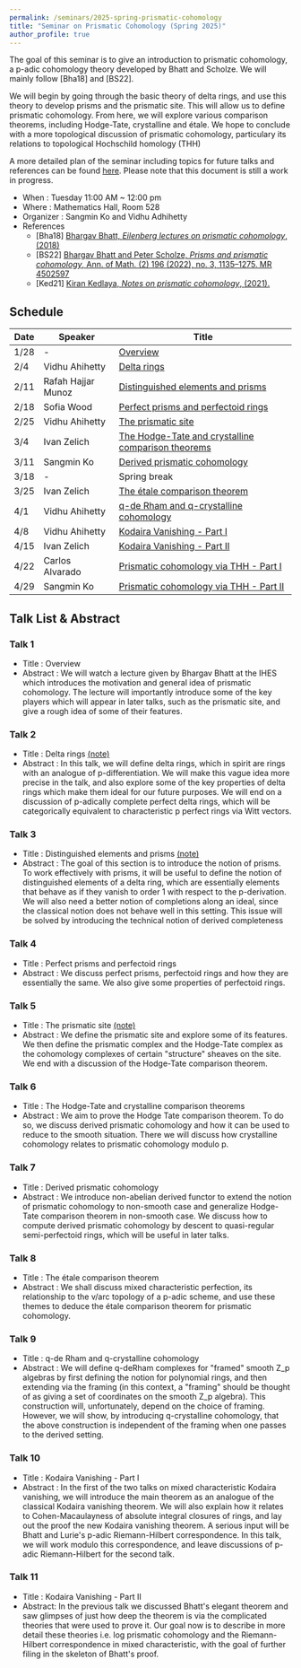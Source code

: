 ```yaml
---
permalink: /seminars/2025-spring-prismatic-cohomology
title: "Seminar on Prismatic Cohomology (Spring 2025)"
author_profile: true
---
```


The goal of this seminar is to give an introduction to prismatic cohomology, a p-adic cohomology theory developed by Bhatt and Scholze. We will mainly follow [Bha18] and [BS22]. 

We will begin by going through the basic theory of delta rings, and use this theory to develop prisms and the prismatic site. This will allow us to define prismatic cohomology. From here, we will explore various comparison theorems, including Hodge-Tate, crystalline and &eacute;tale. We hope to conclude with a more topological discussion of prismatic cohomology, particulary its relations to topological Hochschild homology (THH)

A more detailed plan of the seminar including topics for future talks and references can be found [here](/files/Learning_Seminar_Prismatic_Cohomology_Columbia.pdf). Please note that this document is still a work in progress.


- When : Tuesday 11:00 AM ~ 12:00 pm
- Where : Mathematics Hall, Room 528
- Organizer : Sangmin Ko and Vidhu Adhihetty
- References
    - [Bha18] [Bhargav Bhatt, *Eilenberg lectures on prismatic cohomology*, (2018)](https://websites.umich.edu/~bhattb/teaching/prismatic-columbia/)
    - [BS22] [Bhargav Bhatt and Peter Scholze, *Prisms and prismatic cohomology*, Ann. of Math. (2) 196 (2022), no. 3, 1135–1275. MR 4502597](https://arxiv.org/abs/1905.08229)
    - [Ked21] [Kiran Kedlaya, *Notes on prismatic cohomology*, (2021).](https://kskedlaya.org/prismatic/sec_overview.html)

    
## Schedule

| Date | Speaker | Title |
| ----- | ------- | ----------- |
| 1/28 | - | [Overview](#talk-1)  |
| 2/4 | Vidhu Ahihetty | [Delta rings](#talk-2) |
| 2/11 | Rafah Hajjar Munoz| [Distinguished elements and prisms](#talk-3) |
| 2/18 | Sofia Wood | [Perfect prisms and perfectoid rings](#talk-4) |
| 2/25 | Vidhu Ahihetty | [The prismatic site](#talk-5) |
| 3/4 | Ivan Zelich | [The Hodge-Tate and crystalline comparison theorems](#talk-6) |
| 3/11 | Sangmin Ko | [Derived prismatic cohomology](#talk-7) |
| 3/18 | - | Spring break |
| 3/25 | Ivan Zelich | [The &eacute;tale comparison theorem](#talk-8) |
| 4/1 | Vidhu Ahihetty | [q-de Rham and q-crystalline cohomology](#talk-9) |
| 4/8 | Vidhu Ahihetty | [Kodaira Vanishing - Part I](#talk-10) |
| 4/15 | Ivan Zelich | [Kodaira Vanishing - Part II](#talk-11) |
| 4/22 | Carlos Alvarado | [Prismatic cohomology via THH - Part I](#talk-12) |
| 4/29 | Sangmin Ko | [Prismatic cohomology via THH - Part II](#talk-13) |

## Talk List & Abstract
### Talk 1
* Title : Overview
* Abstract : We will watch a lecture given by Bhargav Bhatt at the IHES which introduces the motivation and general idea of prismatic cohomology. The lecture will importantly introduce some of the key players which will appear in later talks, such as the prismatic site, and give a rough idea of some of their features.

### Talk 2
* Title : Delta rings [(note)](/files/Delta_Rings.pdf)
* Abstract : In this talk, we will define delta rings, which in spirit are rings with an analogue of p-differentiation. We will make this vague idea more precise in the talk, and also explore some of the key properties of delta rings which make them ideal for our future purposes. We will end on a discussion of p-adically complete perfect delta rings, which will be categorically equivalent to characteristic p perfect rings via Witt vectors.

### Talk 3
* Title : Distinguished elements and prisms [(note)](/files/Prisms.pdf)
* Abstract : The goal of this section is to introduce the notion of prisms. To work effectively with prisms, it will be useful to define the notion of distinguished elements of a delta ring, which are essentially elements that behave as if they vanish to order 1 with respect to the p-derivation. We will also need a better notion of completions along an ideal, since the classical notion does not behave well in this setting. This issue will be solved by introducing the technical notion of derived completeness

### Talk 4
* Title : Perfect prisms and perfectoid rings
* Abstract : We discuss perfect prisms, perfectoid rings and how they are essentially the same. We also give some properties of perfectoid rings.

### Talk 5
* Title : The prismatic site [(note)](/files/The_Prismatic_Site.pdf)
* Abstract : We define the prismatic site and explore some of its features. We then define the prismatic complex and the Hodge-Tate complex as the cohomology complexes of certain "structure" sheaves on the site. We end with a discussion of the Hodge-Tate comparison theorem.

### Talk 6
* Title : The Hodge-Tate and crystalline comparison theorems
* Abstract : We aim to prove the Hodge Tate comparison theorem. To do so, we discuss derived prismatic cohomology and how it can be used to reduce to the smooth situation. There we will discuss how crystalline cohomology relates to prismatic cohomology modulo p.

### Talk 7
* Title : Derived prismatic cohomology
* Abstract : We introduce non-abelian derived functor to extend the notion of prismatic cohomology to non-smooth case and generalize Hodge-Tate comparison theorem in non-smooth case. We discuss how to compute derived prismatic cohomology by descent to quasi-regular semi-perfectoid rings, which will be useful in later talks.

### Talk 8
* Title : The &eacute;tale comparison theorem
* Abstract : We shall discuss mixed characteristic perfection, its relationship to the v/arc topology of a p-adic scheme, and use these themes to deduce the &eacute;tale comparison theorem for prismatic cohomology.

### Talk 9
* Title : q-de Rham and q-crystalline cohomology
* Abstract : We will define q-deRham complexes for "framed" smooth Z_p algebras by first defining the notion for polynomial rings, and then extending via the framing (in this context, a "framing" should be thought of as giving a set of coordinates on the smooth Z_p algebra). This construction will, unfortunately, depend on the choice of framing. However, we will show, by introducing q-crystalline cohomology, that the above construction is independent of the framing when one passes to the derived setting.

### Talk 10
* Title : Kodaira Vanishing - Part I
* Abstract : In the first of the two talks on mixed characteristic Kodaira vanishing, we will introduce the main theorem as an analogue of the classical Kodaira vanishing theorem. We will also explain how it relates to Cohen-Macaulayness of absolute integral closures of rings, and lay out the proof the new Kodaira vanishing theorem. A serious input will be Bhatt and Lurie's p-adic Riemann-Hilbert correspondence. In this talk, we will work modulo this correspondence, and leave discussions of p-adic Riemann-Hilbert for the second talk.

### Talk 11
* Title : Kodaira Vanishing - Part II
* Abstract: In the previous talk we discussed Bhatt's elegant theorem and saw glimpses of just how deep the theorem is via the complicated theories that were used to prove it. Our goal now is to describe in more detail these theories i.e. log prismatic cohomology and the Riemann-Hilbert correspondence in mixed characteristic, with the goal of further filing in the skeleton of Bhatt's proof.
